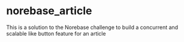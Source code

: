# norebase_article
This is a solution to the Norebase challenge to build a concurrent and scalable like button feature for an article
